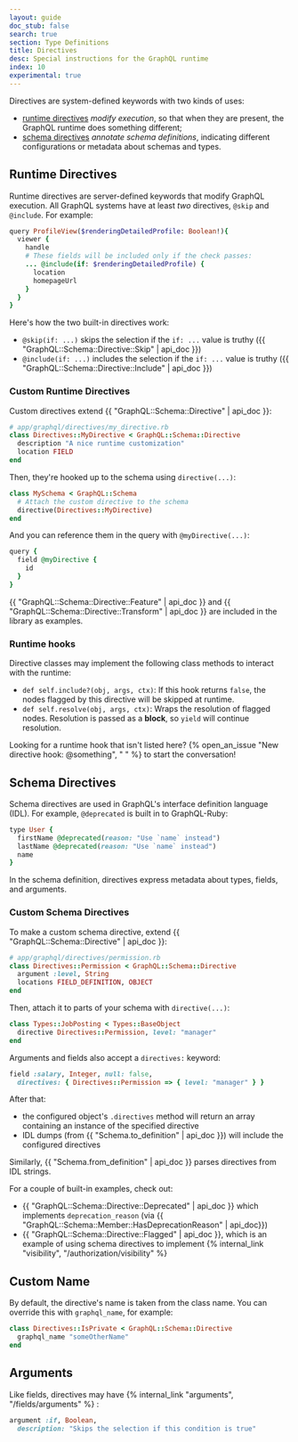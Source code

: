 ```yaml
---
layout: guide
doc_stub: false
search: true
section: Type Definitions
title: Directives
desc: Special instructions for the GraphQL runtime
index: 10
experimental: true
---
```



Directives are system-defined keywords with two kinds of uses:

- [runtime directives](#runtime-directives) _modify execution_, so that when they are present, the GraphQL runtime does something different;
- [schema directives](#schema-directives) _annotate schema definitions_, indicating different configurations or metadata about schemas and types.

## Runtime Directives

Runtime directives are server-defined keywords that modify GraphQL execution. All GraphQL systems have at least _two_ directives, `@skip` and `@include`. For example:

```ruby
query ProfileView($renderingDetailedProfile: Boolean!){
  viewer {
    handle
    # These fields will be included only if the check passes:
    ... @include(if: $renderingDetailedProfile) {
      location
      homepageUrl
    }
  }
}
```

Here's how the two built-in directives work:

- `@skip(if: ...)` skips the selection if the `if: ...` value is truthy ({{ "GraphQL::Schema::Directive::Skip" | api_doc }})
- `@include(if: ...)` includes the selection if the `if: ...` value is truthy ({{ "GraphQL::Schema::Directive::Include" | api_doc }})
### Custom Runtime Directives

Custom directives extend {{ "GraphQL::Schema::Directive" | api_doc }}:

```ruby
# app/graphql/directives/my_directive.rb
class Directives::MyDirective < GraphQL::Schema::Directive
  description "A nice runtime customization"
  location FIELD
end
```

Then, they're hooked up to the schema using `directive(...)`:

```ruby
class MySchema < GraphQL::Schema
  # Attach the custom directive to the schema
  directive(Directives::MyDirective)
end
```

And you can reference them in the query with `@myDirective(...)`:

```ruby
query {
  field @myDirective {
    id
  }
}
```

{{ "GraphQL::Schema::Directive::Feature" | api_doc }} and {{ "GraphQL::Schema::Directive::Transform" | api_doc }} are included in the library as examples.

### Runtime hooks

Directive classes may implement the following class methods to interact with the runtime:

- `def self.include?(obj, args, ctx)`: If this hook returns `false`, the nodes flagged by this directive will be skipped at runtime.
- `def self.resolve(obj, args, ctx)`: Wraps the resolution of flagged nodes. Resolution is passed as a __block__, so `yield` will continue resolution.

Looking for a runtime hook that isn't listed here? {% open_an_issue "New directive hook: @something", "<!-- Describe how the directive would be used and then how you might implement it --> " %} to start the conversation!

## Schema Directives

Schema directives are used in GraphQL's interface definition language (IDL). For example, `@deprecated` is built in to GraphQL-Ruby:

```ruby
type User {
  firstName @deprecated(reason: "Use `name` instead")
  lastName @deprecated(reason: "Use `name` instead")
  name
}
```

In the schema definition, directives express metadata about types, fields, and arguments.

### Custom Schema Directives

To make a custom schema directive, extend {{ "GraphQL::Schema::Directive" | api_doc }}:

```ruby
# app/graphql/directives/permission.rb
class Directives::Permission < GraphQL::Schema::Directive
  argument :level, String
  locations FIELD_DEFINITION, OBJECT
end
```

Then, attach it to parts of your schema with `directive(...)`:

```ruby
class Types::JobPosting < Types::BaseObject
  directive Directives::Permission, level: "manager"
end
```

Arguments and fields also accept a `directives:` keyword:

```ruby
field :salary, Integer, null: false,
  directives: { Directives::Permission => { level: "manager" } }
```

After that:

- the configured object's `.directives` method will return an array containing an instance of the specified directive
- IDL dumps (from {{ "Schema.to_definition" | api_doc }}) will include the configured directives

Similarly, {{ "Schema.from_definition" | api_doc }} parses directives from IDL strings.

For a couple of built-in examples, check out:

- {{ "GraphQL::Schema::Directive::Deprecated" | api_doc }} which implements `deprecation_reason` (via {{ "GraphQL::Schema::Member::HasDeprecationReason" | api_doc}})
- {{ "GraphQL::Schema::Directive::Flagged" | api_doc }}, which is an example of using schema directives to implement {% internal_link "visibility", "/authorization/visibility" %}

## Custom Name

By default, the directive's name is taken from the class name. You can override this with `graphql_name`, for example:

```ruby
class Directives::IsPrivate < GraphQL::Schema::Directive
  graphql_name "someOtherName"
end
```

## Arguments

Like fields, directives may have {% internal_link "arguments", "/fields/arguments" %} :

```ruby
argument :if, Boolean,
  description: "Skips the selection if this condition is true"
```
